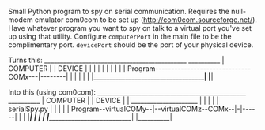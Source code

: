 Small Python program to spy on serial communication. Requires the null-modem emulator
com0com to be set up (http://com0com.sourceforge.net/). Have whatever program you want
to spy on talk to a virtual port you've set up using that utility. Configure
`computerPort` in the main file to be the complimentary port. `devicePort` should be
the port of your physical device.

Turns this:
     _____________________________________________          __________ 
    |                   COMPUTER                  |        |  DEVICE  |
    |                                             |        |          |
    |                                             |        |          |
    | Program------------------------------COMx---|--------|          |
    |                                             |        |          |
    |_____________________________________________|        |__________|


Into this (using com0com):
     _______________________________________________        __________ 
    |                   COMPUTER                    |      |  DEVICE  |
    |                        _____________________  |      |          |
    |                       |     serialSpy.py    | |      |          |
    | Program--virtualCOMy--|--virtualCOMz--COMx--|-|------|          |
    |                       |_____________________| |      |          |
    |_______________________________________________|      |__________|
